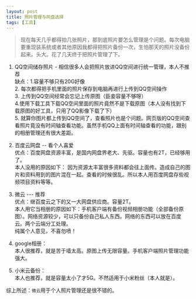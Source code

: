 ```yaml
---
layout: post
title: 照片管理与网盘选择
tags: [工具]
---
```

> 现在每天几乎都得拍几张照片，那到底照片要怎么管理是个问题。每次电脑要重现装系统或者其他原因我都得把照片备份一次，生怕那天的照片没备份起来。头大。花了几天终于把照片管理了下。

1.  QQ空间储存照片 - 相信很多人会把照片放进QQ空间进行统一管理，本人不推荐  
      缺点：1.容量不够只有20G好像  
            2. 每次都得把手机里面的照片保存到电脑再进行上传到QQ空间操作  
            3. 上传到QQ空间经常会忘记上传原图（臣妾容量不够呀）  
            4.使用下载工具下载QQ空间里面的照片竟然不是下载原图（本人没有找到下载原图的好工具，只用了QQ影像下载了下）  
            5. 就算你图片都上传到QQ空间了，查看照片也是个问题。网页版的QQ空间查看照片竟没有时间轴查看功能。虽然手机QQ上面有时间轴查看的功能，跟别的相册管理还有很大差距。
    
2. 百度云网盘 -- 看个人喜爱  
   优点：百度网盘资源丰富，是国内网盘界老大、先驱。容量也有2T，已经够用了。  
   本人没用的原因如下： 因为资源太丰富很多资料都会往上面传。造成自己的图片和资料用到的图片混在一起。查看的时候很乱。所以本人用百度网盘存些视频项目资料等等。  
    
    
3. 微云  --- 推荐  
    优点：继百度云之下的又一大网盘供应商。容量2T。  
     本人用它当相册的原因如下：手机客户端有备份视频相册功能（全部备份原图）。网络资源较少，可以只备份自己私人东西。网络的东西可以放在百度云。两个云端分工处理。  
     纯属个人意见，不喜勿喷！

4. google相册：  
   本人很推荐，就是苦于墙太高。原图上传无限容量。手机客户端照片管理功能强大。    
    
5. 小米云备份：  
    本人也推荐，就是容量太小了才5G。不然适用于小米粉丝（本人就是）。  

综上所述：`微云`用于个人照片管理还是很不错的。


